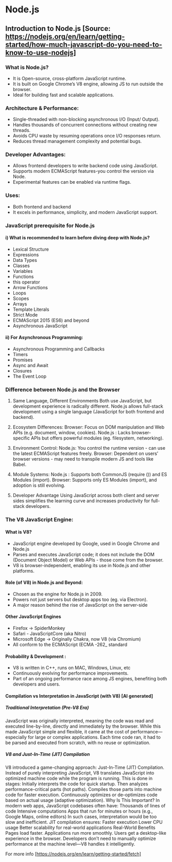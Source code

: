 # Node.js

## Introduction to Node.js [Source: https://nodejs.org/en/learn/getting-started/how-much-javascript-do-you-need-to-know-to-use-nodejs]

### What is Node.js?
- It is Open-source, cross-platform JavaScript runtime.
- It is built on Google Chrome’s V8 engine, allowing JS to run outside the browser.
- Ideal for building fast and scalable applications.

### Architecture & Performance:
- Single-threaded with non-blocking asynchronous I/O (Input/ Output).
- Handles thousands of concurrent connections without creating new threads.
- Avoids CPU waste by resuming operations once I/O responses return.
- Reduces thread management complexity and potential bugs.

### Developer Advantages:
- Allows frontend developers to write backend code using JavaScript.
- Supports modern ECMAScript features-you control the version via Node.
- Experimental features can be enabled via runtime flags.


### Uses: 
- Both frontend and backend
- It excels in performance, simplicity, and modern JavaScript support.


### JavaScript prerequisite for Node.js

#### i) What is recommended to learn before diving deep with Node.js?
- Lexical Structure
- Expressions
- Data Types
- Classes
- Variables
- Functions
- this operator
- Arrow Functions
- Loops 
- Scopes 
- Arrays
- Template Literals
- Strict Mode
- ECMAScript 2015 (ES6) and beyond
- Asynchronous JavaScript
  
#### ii) For Asynchronous Programming:
- Asynchronous Programming and Callbacks
- Timers
- Promises 
- Async and Await
- Closures 
- The Event Loop


### Difference between Node.js and the Browser

1. Same Language, Different Environments 
Both use JavaScript, but development experience is radically different.
Node.js allows full-stack development using a single language (JavaScript for both frontend and backend).

2. Ecosystem Differences:
Browser: Focus on DOM manipulation and Web APIs (e.g. document, window, cookies).
Node.js : Lacks browser-specific APIs but offers powerful modules (eg. filesystem, networking). 

3. Environment Control:
Node.js: You control the runtime version - can use the latest ECMAScript features freely.
Browser: Dependent on users’ browser versions - may need to transpile modern JS and tools like Babel.

4. Module Systems:
Node.js : Supports both CommonJS (require ()) and ES Modules (import).
Browser: Supports only ES Modules (import), and adoption is still evolving.

5. Developer Advantage
Using JavaScript across both client and server sides simplifies the learning curve and increases productivity for full-stack developers.


### The V8 JavaScript Engine:
#### What is V8? 
- JavaScript engine developed by Google, used in Google Chrome and Node.js
- Parses and executes JavaScript code; it does not include the DOM (Document Object Model) or Web APIs - those come from the browser.
- V8 is browser-independent, enabling its use in Node.js and other platforms.

#### Role (of V8)  in Node.js and Beyond:
- Chosen as the engine for Node.js in 2009.
- Powers not just servers but desktop apps too (eg. via Electron).
- A major reason behind the rise of JavaScript on the server-side

#### Other JavaScript Engines
- Firefox -> SpiderMonkey
- Safari - JavaScriptCore (aka Nitro)
- Microsoft Edge -> Originally Chakra, now V8 (via Chromium)
- All conform to the ECMAScript (ECMA -262_ standard

#### Probability & Development : 
- V8 is written in C++, runs on MAC, Windows, Linux, etc
- Continuously evolving for performance improvements.
- Part of an ongoing performance race among JS engines, benefiting both developers and users.

#### Compilation vs Interpretation in JavaScript (with V8)  [AI generated] 

##### Traditional Interpretation (Pre-V8 Era)
JavaScript was originally interpreted, meaning the code was read and executed line-by-line, directly and immediately by the browser.
While this made JavaScript simple and flexible, it came at the cost of performance—especially for large or complex applications.
Each time code ran, it had to be parsed and executed from scratch, with no reuse or optimization.

##### V8 and Just-In-Time (JIT) Compilation
V8 introduced a game-changing approach: Just-In-Time (JIT) Compilation.
Instead of purely interpreting JavaScript, V8 translates JavaScript into optimized machine code while the program is running.
This is done in stages:
Initially interprets the code for quick startup.
Then analyzes performance-critical parts (hot paths).
Compiles those parts into machine code for faster execution.
Continuously optimizes or de-optimizes code based on actual usage (adaptive optimization).
Why Is This Important?
      In modern web apps, JavaScript codebases often have:
Thousands of lines of code
Intensive computations
Apps that run for minutes or hours (e.g., Google Maps, online editors)
In such cases, interpretation would be too slow and inefficient.
JIT compilation ensures:
Faster execution
Lower CPU usage
Better scalability for real-world applications
Real-World Benefits
Pages load faster.
Applications run more smoothly.
Users get a desktop-like experience in the browser.
Developers don’t need to manually optimize performance at the machine level—V8 handles it intelligently.

For more info [https://nodejs.org/en/learn/getting-started/fetch] 
